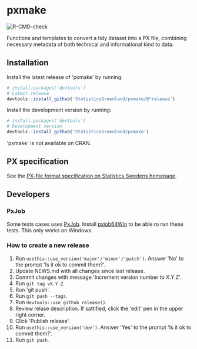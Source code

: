 # pxmake

![R-CMD-check](https://github.com/StatisticsGreenland/pxmake/actions/workflows/R-CMD-check.yml/badge.svg)

Functions and templates to convert a tidy dataset into a PX file, combining necessary metadata of both technical and informational kind to data.

## Installation

Install the latest release of 'pxmake' by running:

```r
# install.packages('devtools')
# Latest release
devtools::install_github('StatisticsGreenland/pxmake/@*release')
```

Install the development version by running:

```r
# install.packages('devtools')
# Development version
devtools::install_github('StatisticsGreenland/pxmake')
```


'pxmake' is not available on CRAN.

## PX specification

See the [PX-file format specification on Statistics Swedens homepage](https://www.scb.se/globalassets/vara-tjanster/px-programmen/px-file_format_specification_2013.pdf).

## Developers

### PxJob
Some tests cases uses [PxJob](https://www.stat.fi/tup/tilastotietokannat/px-tuoteperhe_en.html). Install [pxjob64Win](https://github.com/StatisticsGreenland/pxjob64Win) to be able ro run these tests. This only works on Windows.

### How to create a new release
1. Run `usethis::use_version('major'/'minor'/'patch')`. Answer 'No' to the prompt 'Is it ok to commit them?'.
1. Update NEWS.md with all changes since last release.
1. Commit changes with message 'Increment version number to X.Y.Z'.
1. Run `git tag vX.Y.Z`.
1. Run 'git push'.
1. Run `git push --tags`.
1. Run `devtools::use_github_release()`.
1. Review relase description. If sattified, click the 'edit' pen in the upper right corner.
1. Click 'Publish release'.
1. Run `usethis::use_version('dev')`. Answer 'Yes' to the prompt 'Is it ok to commit them?'.
1. Run `git push`.
